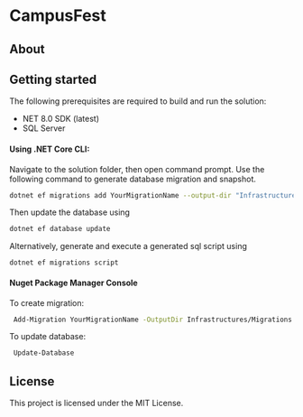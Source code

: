# CampusFest

## About


## Getting started

The following prerequisites are required to build and run the solution:
+ NET 8.0 SDK (latest)
+ SQL Server


#### Using .NET Core CLI:

Navigate to the solution folder, then open command prompt.
Use the following command to generate database migration and snapshot.

```bash
dotnet ef migrations add YourMigrationName --output-dir "Infrastructures/Migrations"
```

Then update the database using

```bash
dotnet ef database update
```

Alternatively, generate and execute a generated sql script using

```
dotnet ef migrations script
```


#### Nuget Package Manager Console

To create migration:

```bash
 Add-Migration YourMigrationName -OutputDir Infrastructures/Migrations
```

To update database:
```bash
 Update-Database
```

## License
This project is licensed under the MIT License.